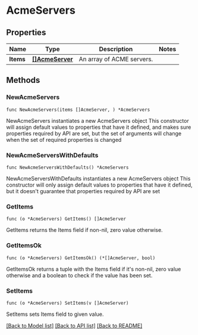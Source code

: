 # AcmeServers

## Properties

Name | Type | Description | Notes
------------ | ------------- | ------------- | -------------
**Items** | [**[]AcmeServer**](AcmeServer.md) | An array of ACME servers. | 

## Methods

### NewAcmeServers

`func NewAcmeServers(items []AcmeServer, ) *AcmeServers`

NewAcmeServers instantiates a new AcmeServers object
This constructor will assign default values to properties that have it defined,
and makes sure properties required by API are set, but the set of arguments
will change when the set of required properties is changed

### NewAcmeServersWithDefaults

`func NewAcmeServersWithDefaults() *AcmeServers`

NewAcmeServersWithDefaults instantiates a new AcmeServers object
This constructor will only assign default values to properties that have it defined,
but it doesn't guarantee that properties required by API are set

### GetItems

`func (o *AcmeServers) GetItems() []AcmeServer`

GetItems returns the Items field if non-nil, zero value otherwise.

### GetItemsOk

`func (o *AcmeServers) GetItemsOk() (*[]AcmeServer, bool)`

GetItemsOk returns a tuple with the Items field if it's non-nil, zero value otherwise
and a boolean to check if the value has been set.

### SetItems

`func (o *AcmeServers) SetItems(v []AcmeServer)`

SetItems sets Items field to given value.



[[Back to Model list]](../README.md#documentation-for-models) [[Back to API list]](../README.md#documentation-for-api-endpoints) [[Back to README]](../README.md)


